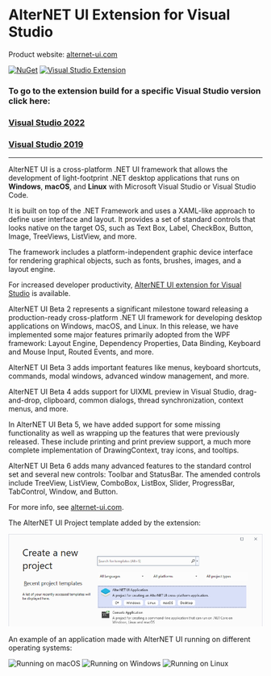 # AlterNET UI Extension for Visual Studio

Product website: [alternet-ui.com](https://alternet-ui.com)

[![NuGet](https://img.shields.io/nuget/v/Alternet.UI?color=%231CA823&label=NuGet)](https://www.nuget.org/packages/Alternet.UI)
[![Visual Studio Extension](https://img.shields.io/visual-studio-marketplace/v/AlternetSoftwarePTYLTD.AlternetUIForVS2022?color=%23007DC1&label=Visual%20Studio%20Extension)](https://marketplace.visualstudio.com/items?itemName=AlternetSoftwarePTYLTD.AlternetUIForVS2022)

### To go to the extension build for a specific Visual Studio version click here:
### [Visual Studio 2022](https://marketplace.visualstudio.com/items?itemName=AlternetSoftwarePTYLTD.AlternetUIForVS2022)
### [Visual Studio 2019](https://marketplace.visualstudio.com/items?itemName=AlternetSoftwarePTYLTD.AlternetUIForVS2019)

---
AlterNET UI is a cross-platform .NET UI framework that allows the development of light-footprint .NET desktop applications that runs on **Windows**, **macOS**, and **Linux** with Microsoft Visual Studio or Visual Studio Code.

It is built on top of the .NET Framework and uses a XAML-like approach to define user interface and layout. It provides a set of standard controls that looks native on the target OS, such as Text Box, Label, CheckBox, Button, Image, TreeViews, ListView, and more. 

The framework includes a platform-independent graphic device interface for rendering graphical objects, such as fonts, brushes, images, and a layout engine.

For increased developer productivity, [AlterNET UI extension for Visual Studio](https://marketplace.visualstudio.com/items?itemName=AlternetSoftwarePTYLTD.AlternetUIForVS2022) is available.

AlterNET UI Beta 2 represents a significant milestone toward releasing a production-ready cross-platform .NET UI framework for developing desktop applications on Windows, macOS, and Linux.
In this release, we have implemented some major features primarily adopted from the WPF framework: Layout Engine, Dependency Properties, Data Binding, Keyboard and Mouse Input, Routed Events, and more.

AlterNET UI Beta 3 adds important features like menus, keyboard shortcuts, commands, modal windows, advanced window management, and more.

AlterNET UI Beta 4 adds support for UIXML preview in Visual Studio, drag-and-drop, clipboard, common dialogs, thread synchronization, context menus, and more.

In AlterNET UI Beta 5, we have added support for some missing functionality as well as wrapping up the features that were previously released. These include printing and print preview support, a much more complete implementation of DrawingContext, tray icons, and tooltips.

AlterNET UI Beta 6 adds many advanced features to the standard control set and several new controls: Toolbar and StatusBar. The amended controls include TreeView, ListView, ComboBox, ListBox, Slider, ProgressBar, TabControl, Window, and Button. 

For more info, see [alternet-ui.com](https://alternet-ui.com).

The AlterNET UI Project template added by the extension:

![Create new project in Visual Studio](images/create-new-project.png)

An example of an application made with AlterNET UI running on different operating systems:

![Running on macOS](https://raw.githubusercontent.com/alternetsoft/alternet-ui/master/Alternet.UI/Package/EmployeeFormSample-macOS.png)
![Running on Windows](https://raw.githubusercontent.com/alternetsoft/alternet-ui/master/Alternet.UI/Package/EmployeeFormSample-Windows.png)
![Running on Linux](https://raw.githubusercontent.com/alternetsoft/alternet-ui/master/Alternet.UI/Package/EmployeeFormSample-Linux.png)